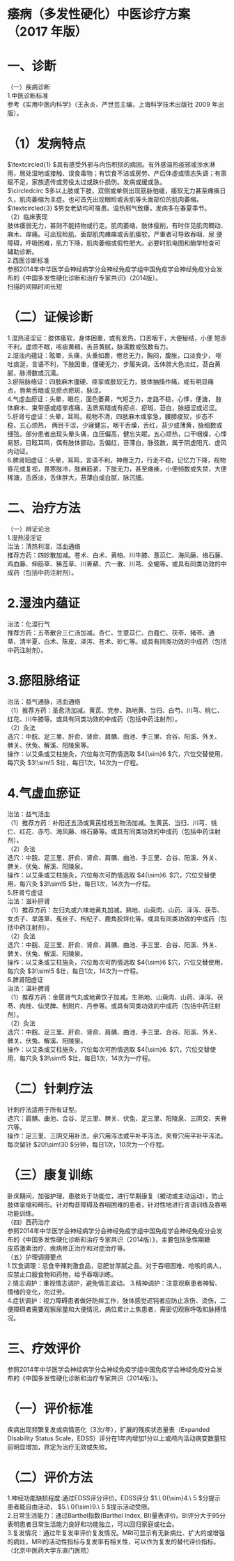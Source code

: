 # 痿病（多发性硬化）中医诊疗方案 （2017 年版）  
# 一、诊断  
（一）疾病诊断  
1.中医诊断标准  
参考《实用中医内科学》（王永炎、严世芸主编，上海科学技术出版社 2009 年出版）。  
# （1）发病特点  
$\textcircled{1} $具有感受外邪与内伤积损的病因。有外感温热疫邪或涉水淋雨，居处湿地或接触、误食毒物；有饮食不洁或房劳、产后体虚或情志失调；有禀赋不足，家族遗传或劳役太过或跌仆损伤。发病或缓或急。  
$\circledcirc $多以上肢或下肢，双侧或单侧出现筋脉弛缓，痿软无力甚至瘫痪日久，肌肉萎缩为主症。也可首先出现眼睑或舌肌等头面部位的肌肉萎缩。  
$\textcircled{3} $男女老幼均可罹患。温热邪气致痿，发病多在春夏季节。  
（2）临床表现  
肢体痿弱无力，甚则不能持物或行走。肌肉萎缩，肢体瘦削，有时伴见肌肉瞤动、麻木、痒痛。可出现睑肌、面部肌肉瘫痪或舌肌痿软，严重者可导致吞咽、尿 便障碍，呼吸困难，肌力下降，肌肉萎缩或假性肥大。必要时肌电图和酶学检查可 辅助诊断。  
2.西医诊断标准  
参照2014年中华医学会神经病学分会神经免疫学组中国免疫学会神经免疫分会发布的《中国多发性硬化诊断和治疗专家共识》（2014版）。  
扫描的间隔时间长短  
# （二）证候诊断  
1.湿热浸淫证：肢体痿软，身体困重，或有发热，口苦咽干，大便秘结，小便 短赤不利，虚烦不眠，咳痰黄稠，舌苔黄腻，脉濡数或弦数有力。  
2.湿浊内蕴证：眩晕，头痛，头重如裹，倦怠无力，胸闷，腹胀，口淡食少， 呕吐痰涎，言语不利，下肢困重，僵硬无力，步履失调，舌体胖大色淡红，苔白黄 腻，脉滑数或沉濡。  
3.瘀阻脉络证：四肢麻木僵硬、痉挛或肢软无力，肢体抽搐作痛，或有明显痛 点，唇紫舌暗或见瘀点瘀斑，脉涩。  
4.气虚血瘀证：头晕，眼花，面色萎黄，气短乏力，走路不稳，心悸，便溏， 肢体麻木、束带感或痉挛疼痛，舌质紫暗或有瘀点、瘀斑，苔白，脉细涩或迟涩。  
5.肝肾亏虚证：头晕，耳鸣，视物不清，四肢麻木或挛急，腰膝痠软，步态不 稳，五心烦热， 两目干涩，少寐健忘，咽干舌燥，舌红，苔少或薄黄，脉细数或细弦。部分患者出现头晕头痛，血压偏高，健忘失眠，五心烦热，口干咽燥，心悸易怒，目眩耳鸣，偶有肢体颤动，舌偏红，苔薄白，脉弦数，属于阴虚阳亢、虚风内动证。  
6.脾肾阳虚证：头晕，耳鸣，言语不利，神倦乏力，行走不稳，记忆力下降，视物昏花或复视，畏寒肢冷，肢麻筋紧，下肢无力，甚至瘫痪，小便频数或失禁，大便稀溏，舌质淡，舌体胖大，苔薄白或白腻，脉沉细。  
# 二、治疗方法  
（一）辨证论治  
1.湿热浸淫证  
治法：清热利湿，活血通络  
推荐方药：四妙散加减。苍术、白术、黄柏、川牛膝、薏苡仁、海风藤、络石藤、鸡血藤、伸筋草、豨莶草、川萆薢、六一散、川芎、全蝎等。或具有同类功效的中成药（包括中药注射剂）。  
# 2.湿浊内蕴证  
治法：化湿行气  
推荐方药：五苓散合三仁汤加减。杏仁、生薏苡仁、白蔻仁、茯苓、猪苓、通 草、清半夏、白术、陈皮、泽泻、苍术、砂仁等。或具有同类功效的中成药（包括中药注射剂）。  
# 3.瘀阻脉络证  
治法：益气通脉，活血通络  
（1）推荐方药：圣愈汤加减。黄芪、党参、熟地黄、当归、白芍、川芎、桃仁、红花、川牛膝等。或具有同类功效的中成药（包括中药注射剂）。  
（2）灸法  
选穴：中脘、足三里、肝俞、肾俞、肩髃、曲池、手三里、合谷、阳溪、外关、 髀关、伏兔、解溪、阳陵泉等。  
操作：以艾条或艾柱施灸，穴位每次可酌情选取 $4{\sim}6 $穴，穴位交替使用，每穴灸 $3\!\sim\!5 $壮，每日1次，14次为一疗程。  
# 4.气虚血瘀证  
治法：益气活血  
（1）推荐方药：补阳还五汤或黄芪桂枝五物汤加减。生黄芪、当归、川芎、桃仁、红花、赤芍、海风藤、络石藤等。或具有同类功效的中成药（包括中药注射剂）。  
（2）灸法  
选穴：中脘、足三里、肝俞、肾俞、肩髃、曲池、手三里、合谷、阳溪、外关、 髀关、伏兔、解溪、阳陵泉。  
操作：以艾条或艾柱施灸，穴位每次可酌情选取 $4{\sim}6. $穴，穴位交替使用，每穴灸 $3\!\sim\!5 $壮，每日1次，14次为一疗程。  
5.肝肾亏虚证  
治法：滋补肝肾  
（1）推荐方药：左归丸或六味地黄丸加减。熟地、山萸肉、山药、泽泻、茯苓、女贞子、旱莲草、菟丝子、枸杞子、鹿角胶烊化等。或具有同类功效的中成药（包括中药注射剂）。  
（2）灸法  
选穴：中脘、足三里、肝俞、肾俞、肩髃、曲池、手三里、合谷、阳溪、外关、 髀关、伏兔、解溪、阳陵泉。  
操作：以艾条或艾柱施灸，穴位每次可酌情选取 $4{\sim}6 $穴，穴位交替使用，每穴灸 $3\!\sim\!5 $壮，每日1次，14次为一疗程。  
6.脾肾阳虚证  
治法：温补脾肾  
（1）推荐方药：金匮肾气丸或地黄饮子加减。生熟地、山萸肉、山药、泽泻、茯苓、肉桂、仙灵脾、制附片、丹参等。或具有同类功效的中成药（包括中药注射剂）。  
（2）灸法  
选穴：中脘、足三里、肝俞、肾俞、肩髃、曲池、手三里、合谷、阳溪、外关、 髀关、伏兔、解溪、阳陵泉。  
操作：以艾条或艾柱施灸，穴位每次可酌情选取 $4{\sim}6. $穴，穴位交替使用，每穴灸 $3\!\sim\!5 $壮，每日1次，14次为一疗程。  
# （二）针刺疗法  
针刺疗法适用于所有证型。  
选穴：肩髃、曲池、合谷、足三里、髀关、伏兔、足三里、阳陵泉、三阴交、夹脊穴等。  
操作：足三里、三阴交用补法，余穴用泻法或平补平泻法，夹脊穴用平补平泻法。每次留针 $20\!\sim\!30 $分钟，每日1次，10次为一个疗程。  
# （三）康复训练  
卧床期间，加强护理，患肢处于功能位，进行早期康复（被动或主动运动），防止肢体挛缩和畸形。针对构音障碍及吞咽困难的患者，针对性地进行言语训练及吞咽功能训练。  
（四）西药治疗  
参照2014年中华医学会神经病学分会神经免疫学组中国免疫学会神经免疫分会发布的《中国多发性硬化诊断和治疗专家共识（2014版）》，主要包括急性期糖  
皮质激素治疗、疾病修正治疗和对症治疗等。  
（五）护理调摄要点  
1.饮食调理：忌食辛辣刺激食品，忌肥甘厚腻之品。对于吞咽困难、呛咳的病人，应禁止口服食物和药物，给予吞咽训练。  
2.情志调护：重视情志调护，避免情志波动。 3.精神调护：注意观察患者神智、情绪的变化，勿过劳。  
4.症状调护：视力障碍患者做好防摔工作，肢体感觉迟钝者应防止冻伤、烫伤，二便障碍者需要观察尿量和大便情况，病位累计上焦患者，需密切观察呼吸和脉搏情况。  
# 三、疗效评价  
参照2014年中华医学会神经病学分会神经免疫学组中国免疫学会神经免疫分会发布的《中国多发性硬化诊断和治疗专家共识（2014版）》。  
# （一）评价标准  
疾病出现频繁复发或病情恶化（3次/年），扩展的残疾状态量表（Expanded Disability Status Scale，EDSS）评分在1年内增加1分以上或颅内活动病变数量较前明显增加，界定为治疗无效或失败。  
# （二）评价方法  
1.神经功能缺损程度:通过EDSS评分评价。EDSS评分 $1.\ 0{\sim}4.\ 5 $分提示患者能自由活动， $5.\ 0{\sim}9.\ 5 $提示活动受限。  
2.日常生活能力：通过Barthel指数(Barthel Index, BI)量表评价。BI评分大于95分表明患者日常生活能力良好和功能独立，可以回归家庭或社会。  
3.复发情况：通过年复发率评价复发情况。MRI可显示有无新病灶、扩大的或增强的病灶，MRI的活动性指标与复发率有相关性，可以作为复发的替代评价指标。  
（北京中医药大学东直门医院）  